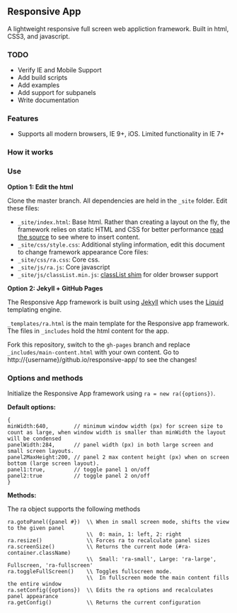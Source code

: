 Responsive App
---
A lightweight responsive full screen web appliction framework.
Built in html, CSS3, and javascript.

### TODO
 - Verify IE and Mobile Support
 - Add build scripts
 - Add examples
 - Add support for subpanels
 - Write documentation

### Features
 - Supports all modern browsers, IE 9+, iOS. Limited functionality in IE 7+

### How it works

### Use
**Option 1: Edit the html**

Clone the master branch. All dependencies are held in the `_site` folder.
Edit these files:
 - `_site/index.html`: Base html. Rather than creating a layout on the fly, the framework relies on static HTML and CSS for better performance [read the source](http://github.com/fgassert/responsive-app/_site/index.html) to see where to insert content.
 - `_site/css/style.css`: Additional styling information, edit this document to change framework appearance
Core files:
 - `_site/css/ra.css`: Core css.
 - `_site/js/ra.js`: Core javascript
 - `_site/js/classList.min.js`: [classList shim](https://github.com/eligrey/classList.js/blob/master/classList.js) for older browser support

**Option 2: Jekyll + GitHub Pages**

The Responsive App framework is built using [Jekyll](http://jekyllrb.com) which uses the [Liquid](http://liquidmarkup.org) templating engine. 

`_templates/ra.html` is the main template for the Responsive app framework.
The files in `_includes` hold the html content for the app.

Fork this repository, switch to the `gh-pages` branch and replace `_includes/main-content.html` with your own content.
Go to http://{username}/github.io/responsive-app/ to see the changes!

### Options and methods

Initialize the Responsive App framework using `ra = new ra({options})`.

**Default options:**
```
{
minWidth:640,        // minimum window width (px) for screen size to count as large, when window width is smaller than minWidth the layout will be condensed
panelWidth:284,      // panel width (px) in both large screen and small screen layouts.
panel2MaxHeight:200, // panel 2 max content height (px) when on screen bottom (large screen layout).
panel1:true,         // toggle panel 1 on/off
panel2:true          // toggle panel 2 on/off
}
```

**Methods:**

The ra object supports the following methods
```
ra.gotoPanel({panel #})  \\ When in small screen mode, shifts the view to the given panel
                         \\  0: main, 1: left, 2: right
ra.resize()              \\ Forces ra to recalculate panel sizes
ra.screenSize()          \\ Returns the current mode (#ra-container.className)
                         \\  Small: 'ra-small', Large: 'ra-large', Fullscreen, 'ra-fullscreen'
ra.toggleFullScreen()    \\ Toggles fullscreen mode. 
                         \\  In fullscreen mode the main content fills the entire window
ra.setConfig({options})  \\ Edits the ra options and recalculates panel appearance
ra.getConfig()           \\ Returns the current configuration
```




